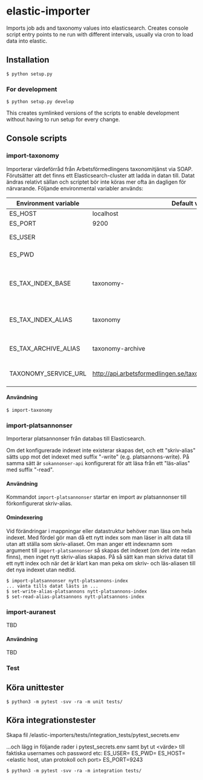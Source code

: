# elastic-importer
Imports job ads and taxonomy values into elasticsearch. 
Creates console script entry points to ne run with different intervals, usually via cron to load data into elastic.

## Installation

    $ python setup.py 

### For development 

    $ python setup.py develop
    
This creates symlinked versions of the scripts to enable development without having to run setup for every change.

## Console scripts
### import-taxonomy
Importerar värdeförråd från Arbetsförmedlingens taxonomitjänst via SOAP. Förutsätter att det finns ett Elasticsearch-cluster att ladda
in datan till. Datat ändras relativt sällan och scriptet bör inte köras mer ofta än dagligen för närvarande.
Följande environmental variabler används:

|Environment variable   | Default value  | Comment |
|---|---|---|
| ES_HOST  | localhost  | Elasticsearch host |
| ES_PORT  | 9200  | Elasticsearch port |
| ES_USER  |   | Elasticsearch username |
| ES_PWD  |   | Elasticsearch password |
| ES_TAX_INDEX_BASE  | taxonomy-  | Base string from which index for different taxonomyversions will be created |
| ES_TAX_INDEX_ALIAS  |  taxonomy | Alias for index that is the current version of the taxonomy |
| ES_TAX_ARCHIVE_ALIAS  |  taxonomy-archive | Alias collecting all older versions of the taxonomy |
| TAXONOMY_SERVICE_URL  | http://api.arbetsformedlingen.se/taxonomi/v0/TaxonomiService.asmx  | URL for the taxonomy SOAP service |


#### Användning

    $ import-taxonomy
    
### import-platsannonser
Importerar platsannonser från databas till Elasticsearch. 

Om det konfigurerade indexet inte existerar skapas det, och ett "skriv-alias" sätts upp mot det indexet med suffix "-write" (e.g. platsannons-write). 
På samma sätt är ```sokannonser-api``` konfigurerat för att läsa från ett "läs-alias" med suffix "-read".

#### Användning
Kommandot ```import-platsannonser``` startar en import av platsannonser till förkonfigurerat skriv-alias.

#### Omindexering
Vid förändringar i mappningar eller datastruktur behöver man läsa om hela indexet. Med fördel gör man då ett nytt index som man läser in allt data till utan att ställa som skriv-aliaset. 
Om man anger ett indexnamn som argument till ```import-platsannonser``` så skapas det indexet (om det inte redan finns), men inget nytt skriv-alias skapas.
På så sätt kan man skriva datat till ett nytt index och när det är klart kan man peka om skriv- och läs-aliasen till det nya indexet utan nedtid.

    $ import-platsannonser nytt-platsannons-index
    ... vänta tills datat lästs in ...
    $ set-write-alias-platsannons nytt-platsannons-index
    $ set-read-alias-platsannons nytt-platsannons-index

### import-auranest
TBD
#### Användning
TBD

### Test

## Köra unittester
    $ python3 -m pytest -svv -ra -m unit tests/
    
## Köra integrationstester    
Skapa fil /elastic-importers/tests/integration_tests/pytest_secrets.env

...och lägg in följande rader i pytest_secrets.env samt byt ut <värde> till faktiska usernames och password etc:
ES_USER=<elastic username>
ES_PWD=<elastic password>
ES_HOST=<elastic host, utan protokoll och port>
ES_PORT=9243

    $ python3 -m pytest -svv -ra -m integration tests/
